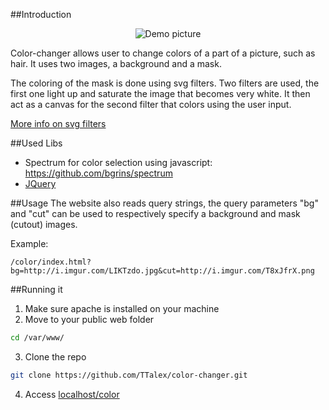 ##Introduction

<p align="center">
<img src ="demo.png" alt="Demo picture"/>
</p>

Color-changer allows user to change colors of a part of a picture, such as hair. It uses two images, a background and a mask.

The coloring of the mask is done using svg filters. Two filters are used, the first one light up and saturate the image that becomes very white. It then act as a canvas for the second filter that colors using the user input.

<a href="https://docs.webplatform.org/wiki/svg/tutorials/smarter_svg_filters">More info on svg filters</a>

##Used Libs
* Spectrum for color selection using javascript: <a href="https://github.com/bgrins/spectrum">https://github.com/bgrins/spectrum</a>
* <a href="https://jquery.com/">JQuery</a>

##Usage
The website also reads query strings, the query parameters "bg" and "cut" can be used to respectively specify a background and mask (cutout) images.

Example:

```
/color/index.html?bg=http://i.imgur.com/LIKTzdo.jpg&cut=http://i.imgur.com/T8xJfrX.png
```

##Running it
1. Make sure apache is installed on your machine
2. Move to your public web folder

  ```bash
  cd /var/www/
  ```

3. Clone the repo

  ```bash
  git clone https://github.com/TTalex/color-changer.git
  ```

4. Access [localhost/color](http://localhost/color)
